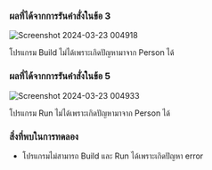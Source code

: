 ### ผลที่ได้จากการรันคำสั่งในข้อ 3

![Screenshot 2024-03-23 004918](https://github.com/KanyakornPuengmon/03376836-OOP-2566-Lab-06/assets/144195697/a8ea826a-d8ab-4528-a37b-a5a12357e019)


โปรแกรม Build ไม่ได้เพราะเกิดปัญหามาจาก Person ได้

### ผลที่ได้จากการรันคำสั่งในข้อ 5

![Screenshot 2024-03-23 004933](https://github.com/KanyakornPuengmon/03376836-OOP-2566-Lab-06/assets/144195697/0e899584-5205-4454-88f1-692c5cfd83fd)


โปรแกรม Run ไม่ได้เพราะเกิดปัญหามาจาก Person ได้

### สิ่งที่พบในการทดลอง
- โปรแกรมไม่สามารถ Build และ Run ได้เพราะเกิดปัญหา error
